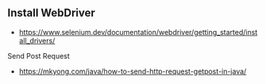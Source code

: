 
## Install WebDriver
 - https://www.selenium.dev/documentation/webdriver/getting_started/install_drivers/

Send Post Request
 - https://mkyong.com/java/how-to-send-http-request-getpost-in-java/

